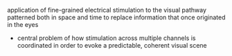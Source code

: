 application of fine-grained electrical stimulation to the visual pathway patterned both in space and time to replace information that once originated in the eyes
- central problem of how stimulation across multiple channels is coordinated in order to evoke a predictable, coherent visual scene